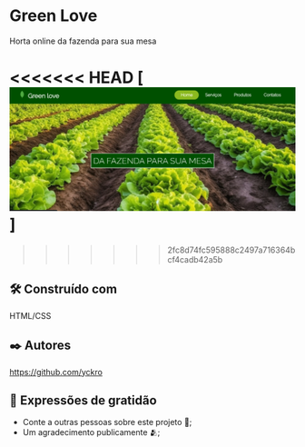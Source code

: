 # Green Love

Horta online da fazenda para sua mesa

<<<<<<< HEAD
[<img src="./src/images/Screenshot 2023-08-25 13.22.10.png" alt="horta">]
=======
>>>>>>> 2fc8d74fc595888c2497a716364bcf4cadb42a5b

## 🛠️ Construído com

HTML/CSS

## ✒️ Autores

https://github.com/yckro

## 🎁 Expressões de gratidão

* Conte a outras pessoas sobre este projeto 📢;
* Um agradecimento publicamente 🫂;
